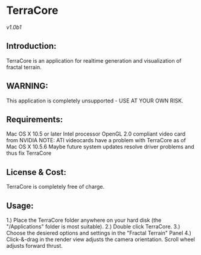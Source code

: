 
# TerraCore
*v1.0b1*

## Introduction:
TerraCore is an application for realtime generation and visualization of fractal terrain.

## WARNING:
This application is completely unsupported - USE AT YOUR OWN RISK.

## Requirements:
Mac OS X 10.5 or later
Intel processor
OpenGL 2.0 compliant video card from NVIDIA
NOTE:	ATI videocards have a problem with TerraCore as of Mac OS X 10.5.6
Maybe future system updates resolve driver problems and thus fix TerraCore

## License &amp; Cost:
TerraCore is completely free of charge.

## Usage:
1.) Place the TerraCore folder anywhere on your hard disk (the "/Applications" folder is most suitable).
2.) Double click TerraCore.
3.) Choose the desiered options and settings in the "Fractal Terrain" Panel
4.) Click-&amp;-drag in the render view adjusts the camera orientation. Scroll wheel adjusts forward thrust.
